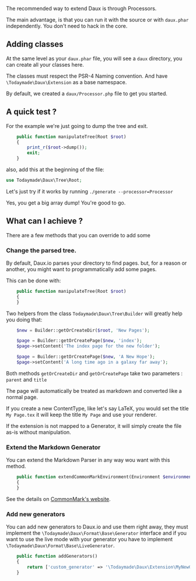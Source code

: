 The recommended way to extend Daux is through Processors.

The main advantage, is that you can run it with the source or with `daux.phar` independently. You don't need to hack in the core.

## Adding classes

At the same level as your `daux.phar` file, you will see a `daux` directory, you can create all your classes here.

The classes must respect the PSR-4 Naming convention. And have `\Todaymade\Daux\Extension` as a base namespace.
 
By default, we created a `daux/Processor.php` file to get you started.

## A quick test ?

For the example we're just going to dump the tree and exit.

```php
    public function manipulateTree(Root $root)
    {
        print_r($root->dump());
        exit;
    }
```

also, add this at the beginning of the file:

```php
use Todaymade\Daux\Tree\Root;
```

Let's just try if it works by running `./generate --processor=Processor`

Yes, you get a big array dump! You're good to go.

## What can I achieve ?

There are a few methods that you can override to add some

### Change the parsed tree.

By default, Daux.io parses your directory to find pages. but, for a reason or another, you might want to programmatically add some pages.

This can be done with: 

```php
    public function manipulateTree(Root $root)
    {
    }
```

Two helpers from the class `Todaymade\Daux\Tree\Builder` will greatly help you doing that:

```php
    $new = Builder::getOrCreateDir($root, 'New Pages');

    $page = Builder::getOrCreatePage($new, 'index');
    $page->setContent('The index page for the new folder');

    $page = Builder::getOrCreatePage($new, 'A New Hope');
    $page->setContent('A long time ago in a galaxy far away');
```

Both methods `getOrCreateDir` and `getOrCreatePage` take two parameters : `parent` and `title`

The page will automatically be treated as markdown and converted like a normal page.

If you create a new ContentType, like let's say LaTeX, you would set the title `My Page.tex` it will keep the title `My Page` and use your renderer.
  
If the extension is not mapped to a Generator, it will simply create the file as-is without manipulation.

### Extend the Markdown Generator

You can extend the Markdown Parser in any way wou want with this method.

```php
    public function extendCommonMarkEnvironment(Environment $environment)
    {
    }
```

See the details on [CommonMark's website](http://commonmark.thephpleague.com/customization/overview/).

### Add new generators

You can add new generators to Daux.io and use them right away, they must implement the 
`\Todaymade\Daux\Format\Base\Generator` interface and if you want to use the live mode with your generator 
you have to implement `\Todaymade\Daux\Format\Base\LiveGenerator`. 

```php
    public function addGenerators()
    {
        return ['custom_generator' => '\Todaymade\Daux\Extension\MyNewGenerator'];
    }
```


